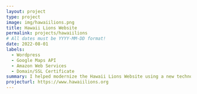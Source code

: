 ```yaml
---
layout: project
type: project
image: img/hawaiilions.png
title: Hawaii Lions Website
permalink: projects/hawaiilions
# All dates must be YYYY-MM-DD format!
date: 2022-08-01
labels:
  - Wordpress
  - Google Maps API
  - Amazon Web Services
  - Domain/SSL Certificate
summary: I helped modernize the Hawaii Lions Website using a new technology stack. Previously using Weebly website builder, we were limited to what Weebly would allow us to do. Now, using Wordpress we can import new plugins to add features. 
projecturl: https://www.hawaiilions.org
---
```

